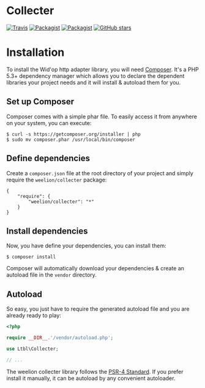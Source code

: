 # Collecter

[![Travis](https://img.shields.io/travis/weelion/Collecter.svg)](https://travis-ci.org/weelion/Collecter)
[![Packagist](https://img.shields.io/packagist/dt/weelion/collecter.svg)](https://packagist.org/packages/weelion/collecter)
[![Packagist](https://img.shields.io/packagist/l/weelion/collecter.svg)](https://github.com/weelion/Collecter/blob/master/LICENSE)
[![GitHub stars](https://img.shields.io/github/stars/weelion/collecter.svg?style=social&label=Star)]()

# Installation

To install the Wid'op http adapter library, you will need [Composer](http://getcomposer.org). It's a PHP 5.3+
dependency manager which allows you to declare the dependent libraries your project needs and it will install &
autoload them for you.

## Set up Composer

Composer comes with a simple phar file. To easily access it from anywhere on your system, you can execute:

```
$ curl -s https://getcomposer.org/installer | php
$ sudo mv composer.phar /usr/local/bin/composer
```

## Define dependencies

Create a ``composer.json`` file at the root directory of your project and simply require the
``weelion/collecter`` package:

```
{
    "require": {
        "weelion/collecter": "*"
    }
}
```

## Install dependencies

Now, you have define your dependencies, you can install them:

```
$ composer install
```

Composer will automatically download your dependencies & create an autoload file in the ``vendor`` directory.

## Autoload

So easy, you just have to require the generated autoload file and you are already ready to play:

``` php
<?php

require __DIR__.'/vendor/autoload.php';

use Ltbl\Collecter;

// ...
```

The weelion collecter library follows the [PSR-4 Standard](https://github.com/php-fig/fig-standards/blob/master/accepted/PSR-4-autoloader.md).
If you prefer install it manually, it can be autoload by any convenient autoloader.
